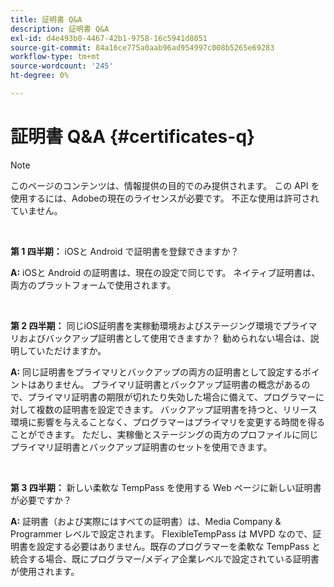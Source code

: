 ```yaml
---
title: 証明書 Q&A
description: 証明書 Q&A
exl-id: d4e493b0-4467-42b1-9758-16c5941d8051
source-git-commit: 84a16ce775a0aab96ad954997c008b5265e69283
workflow-type: tm+mt
source-wordcount: '245'
ht-degree: 0%

---
```


# 証明書 Q&amp;A {#certificates-q}

>[!NOTE]
>
>このページのコンテンツは、情報提供の目的でのみ提供されます。 この API を使用するには、Adobeの現在のライセンスが必要です。 不正な使用は許可されていません。

</br>

**第 1 四半期：** iOSと Android で証明書を登録できますか？

**A:** iOSと Android の証明書は、現在の設定で同じです。 ネイティブ証明書は、両方のプラットフォームで使用されます。

</br>

**第 2 四半期：** 同じiOS証明書を実稼動環境およびステージング環境でプライマリおよびバックアップ証明書として使用できますか？ 勧められない場合は、説明していただけますか。

**A:** 同じ証明書をプライマリとバックアップの両方の証明書として設定するポイントはありません。 プライマリ証明書とバックアップ証明書の概念があるので、プライマリ証明書の期限が切れたり失効した場合に備えて、プログラマーに対して複数の証明書を設定できます。 バックアップ証明書を持つと、リリース環境に影響を与えることなく、プログラマーはプライマリを変更する時間を得ることができます。 ただし、実稼働とステージングの両方のプロファイルに同じプライマリ証明書とバックアップ証明書のセットを使用できます。

</br>

**第 3 四半期：** 新しい柔軟な TempPass を使用する Web ページに新しい証明書が必要ですか？

**A:** 証明書（および実際にはすべての証明書）は、Media Company &amp; Programmer レベルで設定されます。 FlexibleTempPass は MVPD なので、証明書を設定する必要はありません。既存のプログラマーを柔軟な TempPass と統合する場合、既にプログラマー/メディア企業レベルで設定されている証明書が使用されます。

